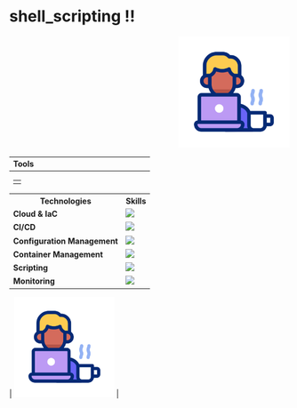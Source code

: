 # shell_scripting !!
<p align="right">
  <img src="./image/18499070.gif" alt="LEMP Diagram" width="200">
</p>

| Tools | |
|:--|--:|
| <table>
<tr><th>Technologies</th><th>Skills</th></tr>
<tr><td><b>Cloud & IaC</b></td><td><img src="https://skillicons.dev/icons?i=aws,terraform" /></td></tr>
<tr><td><b>CI/CD</b></td><td><img src="https://skillicons.dev/icons?i=jenkins" /></td></tr>
<tr><td><b>Configuration Management</b></td><td><img src="https://skillicons.dev/icons?i=ansible" /></td></tr>
<tr><td><b>Container Management</b></td><td><img src="https://skillicons.dev/icons?i=kubernetes,docker" /></td></tr>
<tr><td><b>Scripting</b></td><td><img src="https://skillicons.dev/icons?i=bash" /></td></tr>
<tr><td><b>Monitoring</b></td><td><img src="https://skillicons.dev/icons?i=prometheus,grafana" /></td></tr>
</table> | <img src="./image/18499070.gif" width="180"> |

